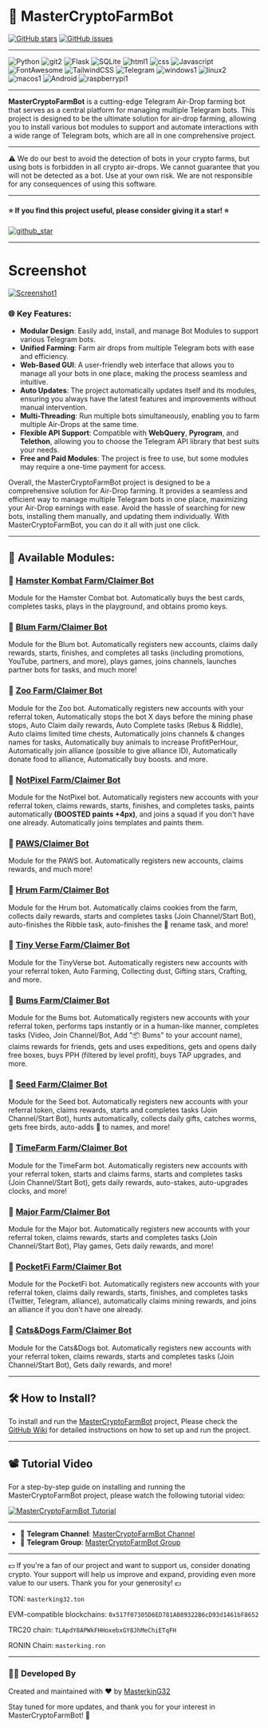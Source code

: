 # 🤖 MasterCryptoFarmBot

[![GitHub stars](https://img.shields.io/github/stars/masterking32/MasterCryptoFarmBot.svg)](https://github.com/masterking32/MasterCryptoFarmBot/stargazers)
[![GitHub issues](https://img.shields.io/github/issues/masterking32/MasterCryptoFarmBot.svg)](https://github.com/masterking32/MasterCryptoFarmBot/issues)

---

![Python](https://ziadoua.github.io/m3-Markdown-Badges/badges/Python/python3.svg) 
![git2](https://ziadoua.github.io/m3-Markdown-Badges/badges/Git/git2.svg)
![Flask](https://ziadoua.github.io/m3-Markdown-Badges/badges/Flask/flask1.svg)
![SQLite](https://ziadoua.github.io/m3-Markdown-Badges/badges/SQLite/sqlite1.svg)
![html1](https://ziadoua.github.io/m3-Markdown-Badges/badges/HTML/html1.svg)
![css](https://ziadoua.github.io/m3-Markdown-Badges/badges/CSS/css3.svg)
![Javascript](https://ziadoua.github.io/m3-Markdown-Badges/badges/Javascript/javascript2.svg)
![FontAwesome](https://ziadoua.github.io/m3-Markdown-Badges/badges/FontAwesome/fontawesome2.svg)
![TailwindCSS](https://ziadoua.github.io/m3-Markdown-Badges/badges/TailwindCSS/tailwindcss2.svg)
![Telegram](https://ziadoua.github.io/m3-Markdown-Badges/badges/Telegram/telegram2.svg)
![windows1](https://ziadoua.github.io/m3-Markdown-Badges/badges/Windows/windows1.svg)
![linux2](https://ziadoua.github.io/m3-Markdown-Badges/badges/Linux/linux2.svg)
![macos1](https://ziadoua.github.io/m3-Markdown-Badges/badges/macOS/macos1.svg)
![Android](https://ziadoua.github.io/m3-Markdown-Badges/badges/Android/android1.svg)
![raspberrypi1](https://ziadoua.github.io/m3-Markdown-Badges/badges/RaspberryPI/raspberrypi1.svg)

---

**MasterCryptoFarmBot** is a cutting-edge Telegram Air-Drop farming bot that serves as a central platform for managing multiple Telegram bots. This project is designed to be the ultimate solution for air-drop farming, allowing you to install various bot modules to support and automate interactions with a wide range of Telegram bots, which are all in one comprehensive project.

---

⚠️ We do our best to avoid the detection of bots in your crypto farms, but using bots is forbidden in all crypto air-drops. We cannot guarantee that you will not be detected as a bot. Use at your own risk. We are not responsible for any consequences of using this software.

---

#### ⭐ If you find this project useful, please consider giving it a star! ⭐

<a href="https://github.com/masterking32/MasterHamsterKombatBot/stargazers"><img align="center" src="https://raw.githubusercontent.com/masterking32/MasterCryptoFarmBot/refs/heads/main/web/public_html/images/github_star.png" alt="github_star" /></a>

---

# Screenshot

<a href="https://raw.githubusercontent.com/masterking32/MasterCryptoFarmBot/refs/heads/main/web/public_html/images/Screenshot1.png"><img align="center" src="https://raw.githubusercontent.com/masterking32/MasterCryptoFarmBot/refs/heads/main/web/public_html/images/Screenshot1.png" alt="Screenshot1" /></a>

### 🌐 Key Features:

- **Modular Design**: Easily add, install, and manage Bot Modules to support various Telegram bots.
- **Unified Farming**: Farm air drops from multiple Telegram bots with ease and efficiency.
- **Web-Based GUI**: A user-friendly web interface that allows you to manage all your bots in one place, making the process seamless and intuitive.
- **Auto Updates**: The project automatically updates itself and its modules, ensuring you always have the latest features and improvements without manual intervention.
- **Multi-Threading**: Run multiple bots simultaneously, enabling you to farm multiple Air-Drops at the same time.
- **Flexible API Support**: Compatible with **WebQuery**, **Pyrogram**, and **Telethon**, allowing you to choose the Telegram API library that best suits your needs.
- **Free and Paid Modules**: The project is free to use, but some modules may require a one-time payment for access.

Overall, the MasterCryptoFarmBot project is designed to be a comprehensive solution for Air-Drop farming. It provides a seamless and efficient way to manage multiple Telegram bots in one place, maximizing your Air-Drop earnings with ease. Avoid the hassle of searching for new bots, installing them manually, and updating them individually. With MasterCryptoFarmBot, you can do it all with just one click.

---

## 🔌 Available Modules:

### 🤖 [Hamster Kombat Farm/Claimer Bot](https://github.com/masterking32/MCF_HamsterKombat)

Module for the Hamster Combat bot. Automatically buys the best cards, completes tasks, plays in the playground, and obtains promo keys.

### 🤖 [Blum Farm/Claimer Bot](https://github.com/masterking32/MCF_Blum)

Module for the Blum bot. Automatically registers new accounts, claims daily rewards, starts, finishes, and completes all tasks (including promotions, YouTube, partners, and more), plays games, joins channels, launches partner bots for tasks, and much more!

### 🤖 [Zoo Farm/Claimer Bot](https://t.me/zoo_story_bot/game?startapp=ref95736407)

Module for the Zoo bot. Automatically registers new accounts with your referral token, Automatically stops the bot X days before the mining phase stops, Auto Claim daily rewards, Auto Complete tasks (Rebus & Riddle), Auto claims limited time chests, Automatically joins channels & changes names for tasks, Automatically buy animals to increase ProfitPerHour, Automatically join alliance (possible to give alliance ID), Automatically donate food to alliance, Automatically buy boosts. and more.

### 🤖 [NotPixel Farm/Claimer Bot](https://github.com/masterking32/MCF_NotPixel)

Module for the NotPixel bot. Automatically registers new accounts with your referral token, claims rewards, starts, finishes, and completes tasks, paints automatically **(BOOSTED paints +4px)**, and joins a squad if you don't have one already. Automatically joins templates and paints them.

### 🤖 [PAWS/Claimer Bot](https://github.com/masterking32/MCF_PAWS)

Module for the PAWS bot. Automatically registers new accounts, claims rewards, and much more!

### 🤖 [Hrum Farm/Claimer Bot](https://github.com/masterking32/MCF_Hrum)

Module for the Hrum bot. Automatically claims cookies from the farm, collects daily rewards, starts and completes tasks (Join Channel/Start Bot), auto-finishes the Ribble task, auto-finishes the 🥠 rename task, and more!

### 🤖 [Tiny Verse Farm/Claimer Bot](https://t.me/TVerse?startapp=galaxy-000564f1570000e84f3600017c014c)

Module for the TinyVerse bot. Automatically registers new accounts with your referral token, Auto Farming, Collecting dust, Gifting stars, Crafting, and more.

### 🤖 [Bums Farm/Claimer Bot](https://t.me/bums/app?startapp=ref_Y1r7YLBo)

Module for the Bums bot. Automatically registers new accounts with your referral token, performs taps instantly or in a human-like manner, completes tasks (Video, Join Channel/Bot, Add "📦 Bums" to your account name), claims rewards for friends, gets and uses expeditions, gets and opens daily free boxes, buys PPH (filtered by level profit), buys TAP upgrades, and more.

### 🤖 [Seed Farm/Claimer Bot](https://github.com/masterking32/MCF_Seed)

Module for the Seed bot. Automatically registers new accounts with your referral token, claims rewards, starts and completes tasks (Join Channel/Start Bot), hunts automatically, collects daily gifts, catches worms, gets free birds, auto-adds 🌱 to names, and more!

### 🤖 [TimeFarm Farm/Claimer Bot](https://t.me/TimeFarmCryptoBot?start=P0pVlE6x4Rm0bPqo)

Module for the TimeFarm bot. Automatically registers new accounts with your referral token, starts and claims farms, starts and completes tasks (Join Channel/Start Bot), gets daily rewards, auto-stakes, auto-upgrades clocks, and more!

### 🤖 [Major Farm/Claimer Bot](https://github.com/masterking32/MCF_Major)

Module for the Major bot. Automatically registers new accounts with your referral token, claims rewards, starts and completes tasks (Join Channel/Start Bot), Play games, Gets daily rewards, and more!

### 🤖 [PocketFi Farm/Claimer Bot](https://t.me/pocketfi_bot/Mining?startapp=95736407)

Module for the PocketFi bot. Automatically registers new accounts with your referral token, claims daily rewards, starts, finishes, and completes tasks (Twitter, Telegram, alliance), automatically claims mining rewards, and joins an alliance if you don't have one already.

### 🤖 [Cats&Dogs Farm/Claimer Bot](https://t.me/catsdogs_game_bot/join?startapp=95736407)

Module for the Cats&Dogs bot. Automatically registers new accounts with your referral token, claims rewards, starts and completes tasks (Join Channel/Start Bot), Gets daily rewards, and more!

---

## 🛠️ How to Install?

To install and run the [MasterCryptoFarmBot](https://github.com/masterking32/MasterCryptoFarmBot) project, Please check the [GitHub Wiki](https://github.com/masterking32/MasterCryptoFarmBot/wiki) for detailed instructions on how to set up and run the project.

---

## 📽️ Tutorial Video

For a step-by-step guide on installing and running the MasterCryptoFarmBot project, please watch the following tutorial video:

[![MasterCryptoFarmBot Tutorial](https://raw.githubusercontent.com/masterking32/MasterCryptoFarmBot/refs/heads/main/web/public_html/images/video_thumb.jpg)](https://www.youtube.com/watch?v=XvVcuQfUNog)

---

- 📢 **Telegram Channel**: [MasterCryptoFarmBot Channel](https://t.me/MasterCryptoFarmBot)
- 💬 **Telegram Group**: [MasterCryptoFarmBot Group](https://t.me/MasterCryptoFarmBotGroup)

---

💵 If you're a fan of our project and want to support us, consider donating crypto. Your support will help us improve and expand, providing even more value to our users. Thank you for your generosity! 💵

TON:
`masterking32.ton`

EVM-compatible blockchains:
`0x517f07305D6ED781A089322B6cD93d1461bF8652`

TRC20 chain:
`TLApdY8APWkFHHoxebxGY8JhMeChiETqFH`

RONIN Chain:
`masterking.ron`

---

### 👨‍💻 Developed By

Created and maintained with ❤️ by [MasterkinG32](https://github.com/masterking32)

Stay tuned for more updates, and thank you for your interest in MasterCryptoFarmBot! 🚀
